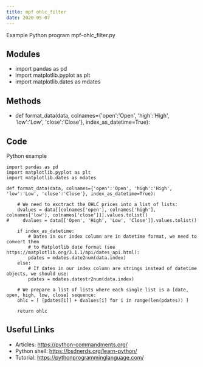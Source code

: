 ```yaml
---
title: mpf ohlc_filter
date: 2020-05-07
---
```

Example Python program mpf-ohlc_filter.py

## Modules

* import pandas as pd
* import matplotlib.pyplot as plt
* import matplotlib.dates as mdates

## Methods

* def format_data(data, colnames={'open':'Open', 'high':'High', 'low':'Low', 'close':'Close'}, index_as_datetime=True):

## Code

Python example

    import pandas as pd
    import matplotlib.pyplot as plt
    import matplotlib.dates as mdates
    
    def format_data(data, colnames={'open':'Open', 'high':'High', 'low':'Low', 'close':'Close'}, index_as_datetime=True):
        
        # We need to exctract the OHLC prices into a list of lists:
        dvalues = data[[colnames['open'], colnames['high'], colnames['low'], colnames['close']]].values.tolist()
    #     dvalues = data[['Open', 'High', 'Low', 'Close']].values.tolist()
        
        if index_as_datetime:
            # Dates in our index column are in datetime format, we need to comvert them 
            # to Matplotlib date format (see https://matplotlib.org/3.1.1/api/dates_api.html):
            pdates = mdates.date2num(data.index)
        else:
            # If dates in our index column are strings instead of datetime objects, we should use:
            pdates = mdates.datestr2num(data.index)
    
        # We prepare a list of lists where each single list is a [date, open, high, low, close] sequence:
        ohlc = [ [pdates[i]] + dvalues[i] for i in range(len(pdates)) ]
        
        return ohlc

## Useful Links

- Articles: https://python-commandments.org/
- Python shell: https://bsdnerds.org/learn-python/
- Tutorial: https://pythonprogramminglanguage.com/
